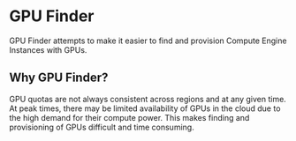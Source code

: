 # GPU Finder

GPU Finder attempts to make it easier to find and provision Compute Engine Instances with GPUs.

## Why GPU Finder?

GPU quotas are not always consistent across regions and at any given time. At peak times, there may be limited availability of GPUs in the cloud due to the high demand for their compute power. This makes finding and provisioning of GPUs difficult and time consuming.

